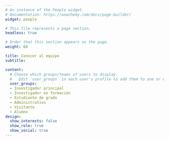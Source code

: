 ```yaml
---
# An instance of the People widget.
# Documentation: https://wowchemy.com/docs/page-builder/
widget: people

# This file represents a page section.
headless: true

# Order that this section appears on the page.
weight: 68

title: Conocer al equipo
subtitle:

content:
  # Choose which groups/teams of users to display.
  #   Edit `user_groups` in each user's profile to add them to one or more of these groups.
  user_groups:
  - Investigador principal
  - Investigador en formación
  - Estudiante de grado
  - Administrativo
  - Visitante
  - Alumno
design:
  show_interests: false
  show_role: true
  show_social: true
---
```

